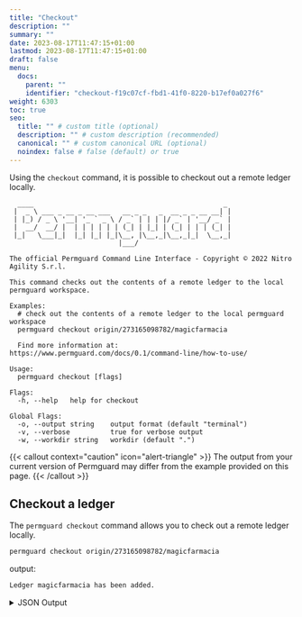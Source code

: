 ```yaml
---
title: "Checkout"
description: ""
summary: ""
date: 2023-08-17T11:47:15+01:00
lastmod: 2023-08-17T11:47:15+01:00
draft: false
menu:
  docs:
    parent: ""
    identifier: "checkout-f19c07cf-fbd1-41f0-8220-b17ef0a027f6"
weight: 6303
toc: true
seo:
  title: "" # custom title (optional)
  description: "" # custom description (recommended)
  canonical: "" # custom canonical URL (optional)
  noindex: false # false (default) or true
---
```

Using the `checkout` command, it is possible to checkout out a remote ledger locally.

```text
  ____                                               _
 |  _ \ ___ _ __ _ __ ___   __ _ _   _  __ _ _ __ __| |
 | |_) / _ \ '__| '_ ` _ \ / _` | | | |/ _` | '__/ _` |
 |  __/  __/ |  | | | | | | (_| | |_| | (_| | | | (_| |
 |_|   \___|_|  |_| |_| |_|\__, |\__,_|\__,_|_|  \__,_|
                           |___/

The official Permguard Command Line Interface - Copyright © 2022 Nitro Agility S.r.l.

This command checks out the contents of a remote ledger to the local permguard workspace.

Examples:
  # check out the contents of a remote ledger to the local permguard workspace
  permguard checkout origin/273165098782/magicfarmacia

  Find more information at: https://www.permguard.com/docs/0.1/command-line/how-to-use/

Usage:
  permguard checkout [flags]

Flags:
  -h, --help   help for checkout

Global Flags:
  -o, --output string    output format (default "terminal")
  -v, --verbose          true for verbose output
  -w, --workdir string   workdir (default ".")
```

{{< callout context="caution" icon="alert-triangle" >}}
The output from your current version of Permguard may differ from the example provided on this page.
{{< /callout >}}

## Checkout a ledger

The `permguard checkout` command allows you to check out a remote ledger locally.

```bash
permguard checkout origin/273165098782/magicfarmacia
```

output:

```bash
Ledger magicfarmacia has been added.
```

<details>
  <summary>
    JSON Output
  </summary>

```bash
permguard checkout origin/273165098782/magicfarmacia --output json
```

output:

```json
{
  "ledgers": [
    {
      "is_head": true,
      "ref": "refs/remotes/origin/273165098782/fd1ac44e4afa4fc4beec622494d3175a",
      "ledger_id": "fd1ac44e4afa4fc4beec622494d3175a",
      "ledger_uri": "origin/273165098782/branches"
    }
  ]
}
```

</details>
